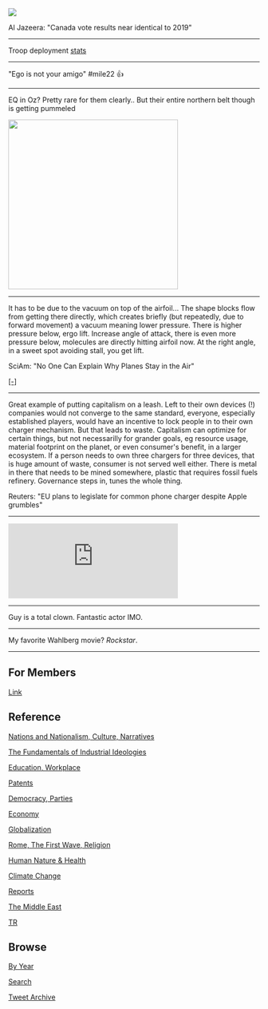 <img src="https://drive.google.com/uc?export=view&id=1B2wf9R7AMH1d7Vw6e2mucLbIQ5NSjir7"/>

Al Jazeera: "Canada vote results near identical to 2019"

---

Troop deployment [stats](2019/05/confstats.md#gdtroop)

---

"Ego is not your amigo" \#mile22 👍

---

EQ in Oz? Pretty rare for them clearly.. But their entire northern belt
though is getting pummeled

<img width="340" src="https://pbs.twimg.com/media/FACZDDUVQAwC7Hg?format=png&name=small"/>

---

It has to be due to the vacuum on top of the airfoil... The shape
blocks flow from getting there directly, which creates briefly (but
repeatedly, due to forward movement) a vacuum meaning lower
pressure. There is higher pressure below, ergo lift. Increase angle of
attack, there is even more pressure below, molecules are directly
hitting airfoil now. At the right angle, in a sweet spot avoiding
stall, you get lift.

SciAm: "No One Can Explain Why Planes Stay in the Air"

[[-]](https://www.scientificamerican.com/article/no-one-can-explain-why-planes-stay-in-the-air/)

---

Great example of putting capitalism on a leash. Left to their own
devices (!) companies would not converge to the same standard,
everyone, especially established players, would have an incentive to
lock people in to their own charger mechanism. But that leads to
waste.  Capitalism can optimize for certain things, but not
necessarilly for grander goals, eg resource usage, material footprint
on the planet, or even consumer's benefit, in a larger ecosystem. If a
person needs to own three chargers for three devices, that is huge
amount of waste, consumer is not served well either. There is metal in
there that needs to be mined somewhere, plastic that requires fossil
fuels refinery. Governance steps in, tunes the whole thing.

Reuters: "EU plans to legislate for common phone charger despite Apple grumbles"

---

<iframe width="340" src="https://www.youtube.com/embed/jz6-FVRHBIs?start=19" title="YouTube video player" frameborder="0" allow="accelerometer; autoplay; clipboard-write; encrypted-media; gyroscope; picture-in-picture" allowfullscreen></iframe>

---

Guy is a total clown. Fantastic actor IMO. 

---

My favorite Wahlberg movie? *Rockstar*. 

---

## For Members

[Link](https://thirdwave-members.herokuapp.com)

## Reference

[Nations and Nationalism, Culture, Narratives](/2013/02/nations-and-nationalism.md)

[The Fundamentals of Industrial Ideologies](/2011/04/fundamentals-of-industrial-ideologies.md)

[Education, Workplace](2017/09/education-workplace.md)

[Patents](/2018/09/patents.md)

[Democracy, Parties](/2016/11/democracy.md)

[Economy](/2018/05/economy.md)

[Globalization](/2018/09/globalization.md)

[Rome, The First Wave, Religion](/2017/12/rome.md)

[Human Nature & Health](/2020/07/human-nature.md)

[Climate Change](/2018/12/climate.md)

[Reports](/2019/05/reports.md)

[The Middle East](/2019/07/middleeast.md)

[TR](../tr)

## Browse

[By Year](years.md)

[Search](search.html)

[Tweet Archive](/tweets/README.md)


